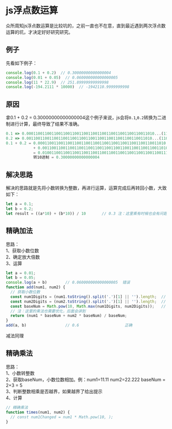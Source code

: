 # js浮点数运算
众所周知js浮点数运算是比较坑的，之前一直也不在意，直到最近遇到两次浮点数运算的坑，才决定好好研究研究。

## 例子
先看如下例子：
```js
console.log(0.1 + 0.2)  // 0.30000000000000004
console.log(0.01 + 0.05)  // 0.060000000000000005
console.log(11 * 22.9)  // 251.89999999999998
console.log(-194.2111 * 10000)  // -1942110.9999999998
```
## 原因
拿0.1 + 0.2 = 0.30000000000000004这个例子来说，js会将`0.1`,`0.2`转换为二进制进行计算，最终导致了结果不准确。
```js
0.1 => 0.00011001100110011001100110011001100110011001100110011010...(1100循环)
0.2 => 0.0011001100110011001100110011001100110011001100110011010...(1100循环)
0.1 + 0.2 = 0.00011001100110011001100110011001100110011001100110011010 
            + 0.0011001100110011001100110011001100110011001100110011010
            = 0.0100110011001100110011001100110011001100110011001100111
            转10进制 = 0.30000000000000004
```

## 解决思路
解决的思路就是先将小数转换为整数，再进行运算，运算完成后再转回小数，大致如下：
```js
let a = 0.1;
let b = 0.2;
let result = ((a*10) + (b*10)) / 10       // 0.3 注：这里乘有时候也会有问题，后面会说
```

## 精确加法
思路：  
1、获取小数位数<br/>
2、确定放大倍数<br />
3、运算<br />
```js
let a = 0.01;
let b = 0.05;
console.log(a + b)        // 0.060000000000000005  错误
function add(num1, num2) {
  // 获取小数位数
  const num1Digits = (num1.toString().split('.')[1] || '').length;  // 2
  const num2Digits = (num2.toString().split('.')[1] || '').length;  // 2
  const baseNum = Math.pow(10, Math.max(num1Digits, num2Digits));   // 100
  // 注：这里的乘法也需要优化，后面会讲到
  return (num1 * baseNum + num2 * baseNum) / baseNum; 
} 
add(a, b)                 // 0.6                    正确
```
减法同理


## 精确乘法
思路：<br />
1、小数转整数 <br/>
2、获取baseNum，小数位数相加。例：num1=11.11 num2=22.222   baseNum = 2+3 = 5 <br/>
3、判断整数相乘是否越界，如果越界了给出提示 <br />
4、计算
```js
// 精确乘法
function times(num1, num2) {
  // const num1Changed = num1 * Math.pow(10, );
}
```
